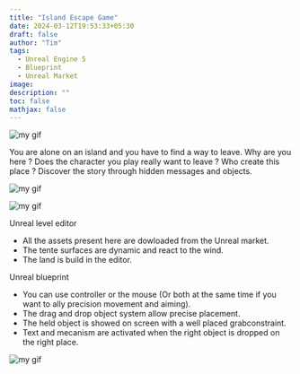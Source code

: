 ```yaml
---
title: "Island Escape Game"
date: 2024-03-12T19:53:33+05:30
draft: false
author: "Tim"
tags:
  - Unreal Engine 5 
  - Blueprint
  - Unreal Market
image: 
description: ""
toc: false
mathjax: false
---
```





![my gif](/images/trente.PNG)


  You are alone on an island and you have to find a way to leave. Why are you here ? 
  Does the character you play really want to leave ? Who create this place ? 
  Discover the story through hidden messages and objects. 




![my gif](/images/gif1.gif)


![my gif](/images/gif2.gif)







Unreal level editor

  - All the assets present here are dowloaded from the Unreal market.
  - The tente surfaces are dynamic and react to the wind.
  - The land is build in the editor.

Unreal blueprint

  - You can use controller or the mouse (Or both at the same time if you want to ally precision movement and aiming).
  - The drag and drop object system allow precise placement.
  - The held object is showed on screen with a well placed grabconstraint.
  - Text and mecanism are activated when the right object is dropped on the right place.




![my gif](/images/tentee.PNG)